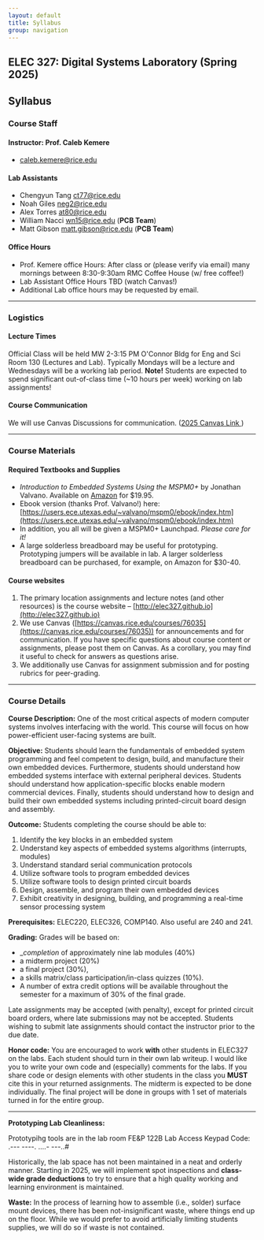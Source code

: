 ```yaml
---
layout: default
title: Syllabus
group: navigation
---
```


## ELEC 327: Digital Systems Laboratory (Spring 2025)

## Syllabus

### Course Staff

#### Instructor: Prof. Caleb Kemere
  + [caleb.kemere@rice.edu](mailto:caleb.kemere@rice.edu)


#### Lab Assistants
  - Chengyun Tang [ct77@rice.edu](mailto:ct77@rice.edu)
  - Noah Giles [neg2@rice.edu](mailto:neg2@rice.edu)
  - Alex Torres [at80@rice.edu](mailto:at80@rice.edu)
  - William Nacci [wn15@rice.edu](mailto:wn15@rice.edu) (**PCB Team**)
  - Matt Gibson [matt.gibson@rice.edu](mailto:matt.gibson@rice.edu) (**PCB Team**)

#### Office Hours
  - Prof. Kemere office Hours: After class or (please verify via email) many mornings between 8:30-9:30am RMC Coffee House (w/ free coffee!)
  - Lab Assistant Office Hours TBD (watch Canvas!)
  - Additional Lab office hours may be requested by email.

---
### Logistics

#### Lecture Times
Official Class will be held  MW 2-3:15 PM O'Connor Bldg for Eng and Sci Room 130 (Lectures and Lab). Typically
Mondays will be a lecture and Wednesdays will be a working lab period. **Note!** Students are expected to spend significant 
out-of-class time (~10 hours per week) working on lab assignments!

#### Course Communication
We will use Canvas Discussions for communication. ([2025 Canvas Link ](https://canvas.rice.edu/courses/76035))
  
---

### Course Materials 

#### Required Textbooks and Supplies

  - _Introduction to Embedded Systems Using the MSPM0+_ by Jonathan Valvano. 
    Available on [Amazon](https://www.amazon.com/dp/B0C9SB2QQ9) for $19.95. 
  - Ebook version (thanks Prof. Valvano!) here: [https://users.ece.utexas.edu/~valvano/mspm0/ebook/index.htm](https://users.ece.utexas.edu/~valvano/mspm0/ebook/index.htm)
  - In addition, you all will be given a MSPM0+ Launchpad. _Please care for it!_
  - A large solderless breadboard may be useful for prototyping. Prototyping jumpers 
     will be available in lab. A larger solderless breadboard can be purchased,
     for example, on Amazon for $30-40.


#### Course websites
1. The primary location assignments and lecture notes (and other resources) is the course
website – [http://elec327.github.io](http://elec327.github.io)
2. We use Canvas ([https://canvas.rice.edu/courses/76035](https://canvas.rice.edu/courses/76035))
for announcements and for communication. If you have specific questions about course content or
assignments, please post them on Canvas. As a corollary, you may find it useful to check for
answers as questions arise.
3. We additionally use Canvas for assignment submission and for posting rubrics for peer-grading.

---

### Course Details

**Course Description:** One of the most critical aspects of modern computer systems involves
interfacing with the world. This course will focus on how power-efficient user-facing systems
are built.

**Objective:** Students should learn the fundamentals of embedded system programming and feel
competent to design, build, and manufacture their own embedded devices. Furthermore,
students should understand how embedded systems interface with external peripheral devices.
Students should understand how application-specific blocks enable modern commercial devices.
Finally, students should understand how to design and build their own embedded systems
including printed-circuit board design and assembly.

**Outcome:** Students completing the course should be able to:

1. Identify the key blocks in an embedded system
2. Understand key aspects of embedded systems algorithms (interrupts, modules)
3. Understand standard serial communication protocols
4. Utilize software tools to program embedded devices
5. Utilize software tools to design printed circuit boards
6. Design, assemble, and program their own embedded devices
7. Exhibit creativity in designing, building, and programming a real-time sensor processing system

**Prerequisites:** ELEC220, ELEC326, COMP140. Also useful are 240 and 241.

**Grading:** Grades will be based on: 
  - __completion_ of approximately nine lab modules (40%)
  - a midterm project (20%)
  - a final project (30%), 
  - a skills matrix/class participation/in-class quizzes (10%). 
  - A number of extra credit options will be available throughout the semester for a maximum of 30% of the
    final grade. 

Late assignments may be accepted (with penalty), except for
printed circuit board orders, where late submissions may not be accepted.
Students wishing to submit late assignments should contact the instructor prior
to the due date.

**Honor code:**  You are encouraged to work **with** other students in ELEC327 on the labs. Each
student should turn in their own lab writeup. 
I would like you to write your own code and (especially) comments for the labs. If you share code 
or design elements with other students in the class you **MUST** cite
this in your returned assignments.
The midterm is expected to be done individually.
The final project will be done in groups with 1 set of materials turned in for the entire group.

---

**Prototyping Lab Cleanliness:**

Prototypihg tools are in the lab room FE&P 122B
Lab Access Keypad Code: .--- ----. ....- ---..#

Historically, the lab space has not been maintained in a neat and orderly manner.
Starting in 2025, we will implement spot inspections and **class-wide grade
deductions** to try to ensure that a high quality working and learning environment
is maintained.

**Waste:** In the process of learning how to assemble (i.e., solder) surface mount devices,
there has been not-insignificant waste, where things end up on the floor. While
we would prefer to avoid artificially limiting students supplies, we will do so
if waste is not contained.
